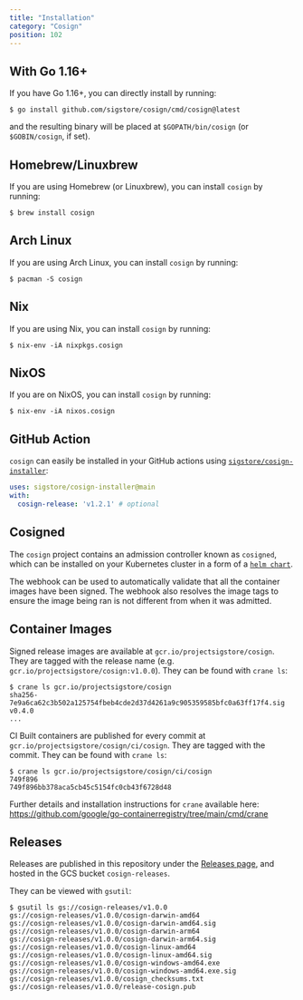 ```yaml
---
title: "Installation"
category: "Cosign"
position: 102
---
```


## With Go 1.16+

If you have Go 1.16+, you can directly install by running:

    $ go install github.com/sigstore/cosign/cmd/cosign@latest

and the resulting binary will be placed at `$GOPATH/bin/cosign` (or `$GOBIN/cosign`, if set).

## Homebrew/Linuxbrew

If you are using Homebrew (or Linuxbrew), you can install `cosign` by running:

    $ brew install cosign

## Arch Linux

If you are using Arch Linux, you can install `cosign` by running:

    $ pacman -S cosign

## Nix

If you are using Nix, you can install `cosign` by running:

    $ nix-env -iA nixpkgs.cosign

## NixOS

If you are on NixOS, you can install `cosign` by running:

    $ nix-env -iA nixos.cosign

## GitHub Action

`cosign` can easily be installed in your GitHub actions using [`sigstore/cosign-installer`](https://github.com/marketplace/actions/install-cosign):

```yaml
uses: sigstore/cosign-installer@main
with:
  cosign-release: 'v1.2.1' # optional
```

## Cosigned

The `cosign` project contains an admission controller known as `cosigned`, which can be installed on your Kubernetes cluster in a form of a [`helm chart`](https://github.com/sigstore/helm-charts/tree/main/charts/cosigned).

The webhook can be used to automatically validate that all the container images have been signed.
The webhook also resolves the image tags to ensure the image being ran is not different from when it was admitted.

## Container Images

Signed release images are available at `gcr.io/projectsigstore/cosign`.
They are tagged with the release name (e.g. `gcr.io/projectsigstore/cosign:v1.0.0`).
They can be found with `crane ls`:

```shell
$ crane ls gcr.io/projectsigstore/cosign
sha256-7e9a6ca62c3b502a125754fbeb4cde2d37d4261a9c905359585bfc0a63ff17f4.sig
v0.4.0
...
```

CI Built containers are published for every commit at `gcr.io/projectsigstore/cosign/ci/cosign`.
They are tagged with the commit.
They can be found with `crane ls`:

```shell
$ crane ls gcr.io/projectsigstore/cosign/ci/cosign
749f896
749f896bb378aca5cb45c5154fc0cb43f6728d48
```

Further details and installation instructions for `crane` available here: https://github.com/google/go-containerregistry/tree/main/cmd/crane

## Releases

Releases are published in this repository under the [Releases page](https://github.com/sigstore/cosign/releases), and hosted in the GCS bucket `cosign-releases`.

They can be viewed with `gsutil`:

```shell
$ gsutil ls gs://cosign-releases/v1.0.0
gs://cosign-releases/v1.0.0/cosign-darwin-amd64
gs://cosign-releases/v1.0.0/cosign-darwin-amd64.sig
gs://cosign-releases/v1.0.0/cosign-darwin-arm64
gs://cosign-releases/v1.0.0/cosign-darwin-arm64.sig
gs://cosign-releases/v1.0.0/cosign-linux-amd64
gs://cosign-releases/v1.0.0/cosign-linux-amd64.sig
gs://cosign-releases/v1.0.0/cosign-windows-amd64.exe
gs://cosign-releases/v1.0.0/cosign-windows-amd64.exe.sig
gs://cosign-releases/v1.0.0/cosign_checksums.txt
gs://cosign-releases/v1.0.0/release-cosign.pub
```
